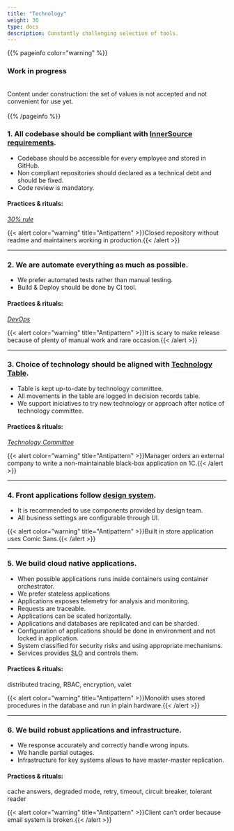 ```yaml
---
title: "Technology"
weight: 30
type: docs
description: Сonstantly challenging selection of tools.
---
```


{{% pageinfo color="warning" %}}
<h3>Work in progress</h3><br />
Content under construction: the set of values is not accepted and not convenient for use yet. <br /><br />
{{% /pageinfo %}}


### 1. All codebase should be compliant with [InnerSource requirements](https://adeo.github.io/innersource/).

* Codebase should be accessible for every employee and stored in GitHub.
* Non compliant repositories should declared as a technical debt and should be fixed.
* Code review is mandatory.

#### Practices & rituals: 
*[30% rule](../glossary/#30-rule)*

{{< alert color="warning" title="Antipattern" >}}Closed repository without readme and maintainers working in production.{{< /alert >}}

<hr>

### 2. We are automate everything as much as possible.

* We prefer automated tests rather than manual testing.
* Build & Deploy should be done by CI tool.

#### Practices & rituals: 
*[DevOps](../glossary/#devops)*

{{< alert color="warning" title="Antipattern" >}}It is scary to make release because of plenty of manual work and rare occasion.{{< /alert >}}

<hr>

### 3. Choice of technology should be aligned with [Technology Table](../../stack/).

* Table is kept up-to-date by technology committee.
* All movements in the table are  logged in decision records table.
* We support iniciatives to try new technology or approach after notice of technology committee.

#### Practices & rituals: 
*[Technology Committee](../glossary/#technology-committee)*

{{< alert color="warning" title="Antipattern" >}}Manager orders an external company to write a non-maintainable black-box application on 1C.{{< /alert >}}

<hr>

### 4. Front applications follow [design system](https://zeroheight.com/1165fb04f/).

* It is recommended to use components provided by design team.
* All business settings are configurable through UI.

{{< alert color="warning" title="Antipattern" >}}Built in store application uses Comic Sans.{{< /alert >}}

<hr>

### 5. We build cloud native applications. 

* When possible applications runs inside containers using container orchestrator.
* We prefer stateless applications
* Applications exposes telemetry for analysis and monitoring.
* Requests are traceable.
* Applications can be scaled horizontally.
* Applications and databases are replicated and can be sharded.
* Configuration of applications should be done in environment and not locked in application.
* System classified for security risks and using appropriate mechanisms.
* Services provides <abbr data-toggle="tooltip" title="Service Level Objective is a goal that service provider wants to reach. Google it for details.">SLO</abbr> and controls them.

#### Practices & rituals: 
distributed tracing, RBAC, encryption, valet

{{< alert color="warning" title="Antipattern" >}}Monolith uses stored procedures in the database and run in plain hardware.{{< /alert >}}

<hr>

### 6. We build robust applications and infrastructure.

* We response accurately and correctly handle wrong inputs.
* We handle partial outages.
* Infrastructure for key systems allows to have master-master replication.

#### Practices & rituals: 
cache answers, degraded mode, retry, timeout, circuit breaker, tolerant reader

{{< alert color="warning" title="Antipattern" >}}Client can't order because email system is broken.{{< /alert >}}
